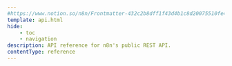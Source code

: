 ```yaml
---
#https://www.notion.so/n8n/Frontmatter-432c2b8dff1f43d4b1c8d20075510fe4
template: api.html
hide:
    - toc
    - navigation
description: API reference for n8n's public REST API.
contentType: reference
---
```


<script
  id="api-reference"
  data-url="/api/v1/openapi.yml"></script>

<script>
  var configuration = {
    forceDarkModeState: 'light',
    hideDarkModeToggle: true,
  }

  document.getElementById('api-reference').dataset.configuration =
    JSON.stringify(configuration)
</script>

<script src="https://cdn.jsdelivr.net/npm/@scalar/api-reference"></script>
